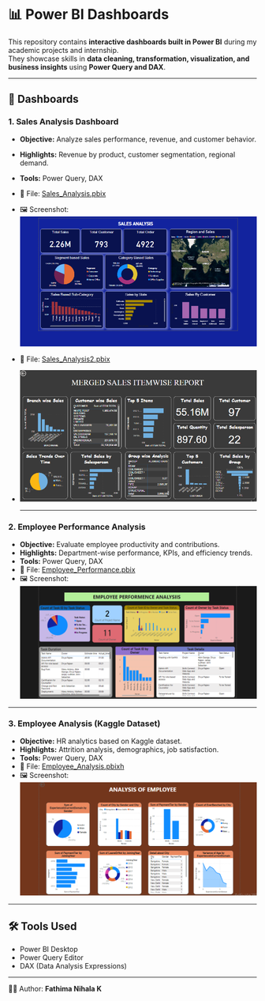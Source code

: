 # 📊 Power BI Dashboards  

This repository contains **interactive dashboards built in Power BI** during my academic projects and internship.  
They showcase skills in **data cleaning, transformation, visualization, and business insights** using **Power Query and DAX**.  

---

## 🔹 Dashboards  

### 1. Sales Analysis Dashboard  
- **Objective:** Analyze sales performance, revenue, and customer behavior.  
- **Highlights:** Revenue by product, customer segmentation, regional demand.  
- **Tools:** Power Query, DAX   
- 📂 File: [Sales_Analysis.pbix](https://github.com/fathimanihalak/PowerBI-Dashboards/blob/main/sales2.pbix) 
- 🖼️ Screenshot: ![Sales Analysis](https://github.com/fathimanihalak/PowerBI-Dashboards/blob/main/Screenshot%20(4).png)

- 📂 File: [Sales_Analysis2.pbix](https://github.com/fathimanihalak/PowerBI-Dashboards/blob/main/salesreport.pbix)
- ![Sales Analysis](https://github.com/fathimanihalak/PowerBI-Dashboards/blob/main/2025-01-30%20(64).png)

  ---

### 2. Employee Performance Analysis  
- **Objective:** Evaluate employee productivity and contributions.  
- **Highlights:** Department-wise performance, KPIs, and efficiency trends.  
- **Tools:** Power Query, DAX  
- 📂 File: [Employee_Performance.pbix](https://github.com/fathimanihalak/PowerBI-Dashboards/blob/main/employeeanalysis.pbix) 
- 🖼️ Screenshot: ![Employee Performance](https://github.com/fathimanihalak/PowerBI-Dashboards/blob/main/2025-01-30%20(30).png)  

---

### 3. Employee Analysis (Kaggle Dataset)  
- **Objective:** HR analytics based on Kaggle dataset.  
- **Highlights:** Attrition analysis, demographics, job satisfaction.  
- **Tools:** Power Query, DAX  
- 📂 File: [Employee_Analysis.pbixh](ttps://github.com/fathimanihalak/PowerBI-Dashboards/blob/main/employeeanalysis.pbix)  
- 🖼️ Screenshot: ![Employee Analysis](https://github.com/fathimanihalak/PowerBI-Dashboards/blob/main/2025-01-30%20(62).png)  

---

## 🛠️ Tools Used  
- Power BI Desktop  
- Power Query Editor  
- DAX (Data Analysis Expressions)  

---

👩‍💻 Author: **Fathima Nihala K**  
